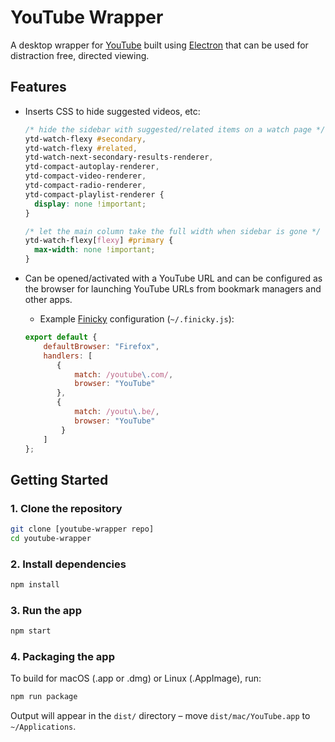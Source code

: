 # YouTube Wrapper

A desktop wrapper for [YouTube](https://youtube.com)
built using [Electron](https://www.electronjs.org/) that can be used for distraction free, directed viewing.

## Features

- Inserts CSS to hide suggested videos, etc:

  ```css
  /* hide the sidebar with suggested/related items on a watch page */
  ytd-watch-flexy #secondary,
  ytd-watch-flexy #related,
  ytd-watch-next-secondary-results-renderer,
  ytd-compact-autoplay-renderer,
  ytd-compact-video-renderer,
  ytd-compact-radio-renderer,
  ytd-compact-playlist-renderer {
    display: none !important;
  }

  /* let the main column take the full width when sidebar is gone */
  ytd-watch-flexy[flexy] #primary {
    max-width: none !important;
  }
  ```

- Can be opened/activated with a YouTube URL and can be configured as the
browser for launching YouTube URLs from bookmark managers and other apps.
  - Example [Finicky](https://github.com/johnste/finicky) configuration (`~/.finicky.js`):

  ```javascript
  export default {
      defaultBrowser: "Firefox",
      handlers: [
         {
             match: /youtube\.com/,
             browser: "YouTube"
         },
         {
             match: /youtu\.be/,
             browser: "YouTube"
          }
      ]
  };
  ```
  
## Getting Started

### 1. Clone the repository

```bash
git clone [youtube-wrapper repo]
cd youtube-wrapper
```

### 2. Install dependencies

```bash
npm install
```

### 3. Run the app

```bash
npm start
```

### 4. Packaging the app

To build for macOS (.app or .dmg) or Linux (.AppImage), run:

```bash
npm run package
```

Output will appear in the `dist/` directory – move `dist/mac/YouTube.app` to `~/Applications`.
